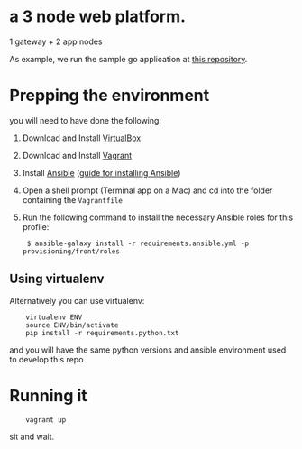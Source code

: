 # a 3 node web platform.

1 gateway + 2 app nodes

As example, we run the sample go application at [this repository]( https://github.com/juanantoniofm/goapi.git).

# Prepping the environment

you will need to have done the following:

1. Download and Install [VirtualBox](https://www.virtualbox.org/wiki/Downloads)
2. Download and Install [Vagrant](https://www.vagrantup.com/downloads.html)
3. Install [Ansible](http://ansibleworks.com/) ([guide for installing Ansible](http://docs.ansible.com/intro_installation.html))
4. Open a shell prompt (Terminal app on a Mac) and cd into the folder containing the `Vagrantfile`
5. Run the following command to install the necessary Ansible roles for this profile:

        $ ansible-galaxy install -r requirements.ansible.yml -p provisioning/front/roles

## Using virtualenv

Alternatively you can use virtualenv:

        virtualenv ENV
        source ENV/bin/activate
        pip install -r requirements.python.txt

and you will have the same python versions and ansible environment used to develop this repo

# Running it

        vagrant up

sit and wait.
